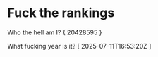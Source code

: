 # Fuck the rankings

Who the hell am I?
{ 20428595 }

What fucking year is it?
[ 2025-07-11T16:53:20Z ]
